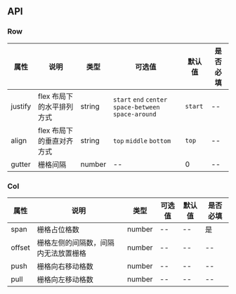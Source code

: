 ## API

### Row


| 属性      | 说明    | 类型      | 可选值       | 默认值   | 是否必填 |
|---------- |-------- |---------- |-------------  |-------- | ---- |
| justify | flex 布局下的水平排列方式 | string | `start` `end` `center` `space-between` `space-around` | `start` | -- |
| align | flex 布局下的垂直对齐方式 | string | `top` `middle` `bottom` | `top` | -- |
| gutter | 栅格间隔 | number | -- | 0 | -- |


### Col
| 属性      | 说明    | 类型      | 可选值       | 默认值   | 是否必填 |
|---------- |-------- |---------- |-------------  |-------- | ---- |
| span | 栅格占位格数 | number | -- | -- | 是 |
| offset | 栅格左侧的间隔数，间隔内无法放置栅格 | number | -- | -- | -- |
| push | 栅格向右移动格数 | number | -- | -- | -- |
| pull | 栅格向左移动格数 | number | -- | -- | -- |